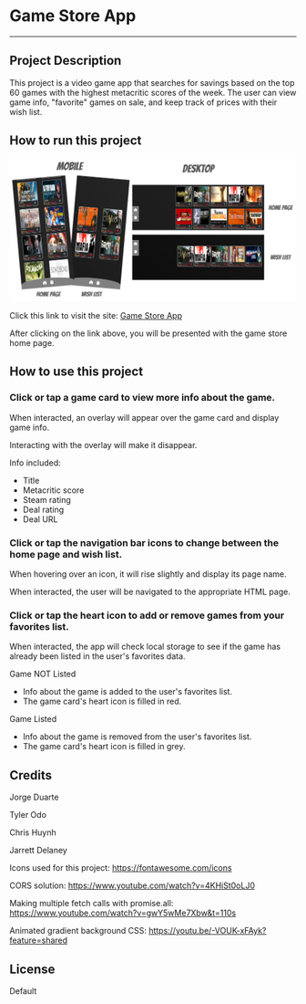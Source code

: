 
# Game Store App

___

## Project Description

This project is a video game app that searches for savings based on the top 60 games with the highest metacritic scores of the week. The user can view game info, "favorite" games on sale, and keep track of prices with their wish list.

## How to run this project

<!-- Need to add actual demo photo -->
![Game Store App - demo](<assets/images/game store app - demo.png>)

<!-- Need to add actual URL -->
Click this link to visit the site:
[Game Store App](#)

After clicking on the link above, you will be presented with the game store home page.

## How to use this project

### Click or tap a game card to view more info about the game.

When interacted, an overlay will appear over the game card and display game info.

Interacting with the overlay will make it disappear.

Info included:
* Title
* Metacritic score
* Steam rating
* Deal rating
* Deal URL

### Click or tap the navigation bar icons to change between the home page and wish list.

When hovering over an icon, it will rise slightly and display its page name.

When interacted, the user will be navigated to the appropriate HTML page.

### Click or tap the heart icon to add or remove games from your favorites list.

When interacted, the app will check local storage to see if the game has already been listed in the user's favorites data.

Game NOT Listed
* Info about the game is added to the user's favorites list.
* The game card's heart icon is filled in red.

Game Listed
* Info about the game is removed from the user's favorites list.
* The game card's heart icon is filled in grey.

## Credits

Jorge Duarte

Tyler Odo

Chris Huynh

Jarrett Delaney

Icons used for this project:
https://fontawesome.com/icons

CORS solution:
https://www.youtube.com/watch?v=4KHiSt0oLJ0

Making multiple fetch calls with promise.all:
https://www.youtube.com/watch?v=gwY5wMe7Xbw&t=110s

Animated gradient background CSS:
https://youtu.be/-VOUK-xFAyk?feature=shared

## License

Default